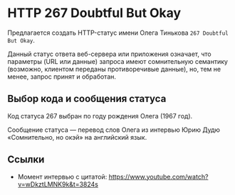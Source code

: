 # HTTP 267 Doubtful But Okay
Предлагается создать HTTP-статус имени Олега Тинькова `267 Doubtful But Okay`.

Данный статус ответа веб-сервера или приложения означает, что параметры (URL или данные) запроса имеют сомнительную семантику (возможно, клиентом переданы противоречивые данные), но, тем не менее, запрос принят и обработан.


## Выбор кода и сообщения статуса
Код статуса 267 выбран по году рождения Олега (1967 год).

Сообщение статуса — перевод слов Олега из интервью Юрию Дудю «Сомнительно, но окэй» на английский язык.


## Ссылки
* Момент интервью с цитатой: https://www.youtube.com/watch?v=wDkztLMNK9k&t=3824s
